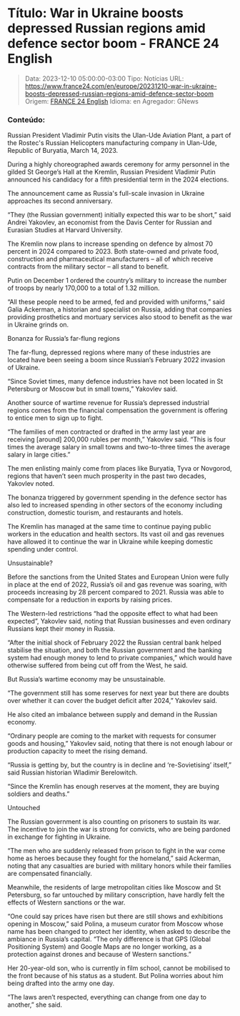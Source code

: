 # Título: War in Ukraine boosts depressed Russian regions amid defence sector boom - FRANCE 24 English

>Data: 2023-12-10 05:00:00-03:00
>Tipo: Notícias
>URL: https://www.france24.com/en/europe/20231210-war-in-ukraine-boosts-depressed-russian-regions-amid-defence-sector-boom
>Origem: [FRANCE 24 English](https://www.france24.com)
>Idioma: en
>Agregador: GNews

### Conteúdo:

Russian President Vladimir Putin visits the Ulan-Ude Aviation Plant, a part of the Rostec's Russian Helicopters manufacturing company in Ulan-Ude, Republic of Buryatia, March 14, 2023.

During a highly choreographed awards ceremony for army personnel in the gilded St George’s Hall at the Kremlin, Russian President Vladimir Putin announced his candidacy for a fifth presidential term in the 2024 elections.

The announcement came as Russia's full-scale invasion in Ukraine approaches its second anniversary.

“They (the Russian government) initially expected this war to be short,” said Andrei Yakovlev, an economist from the Davis Center for Russian and Eurasian Studies at Harvard University.

The Kremlin now plans to increase spending on defence by almost 70 percent in 2024 compared to 2023. Both state-owned and private food, construction and pharmaceutical manufacturers – all of which receive contracts from the military sector – all stand to benefit.

Putin on December 1 ordered the country’s military to increase the number of troops by nearly 170,000 to a total of 1.32 million.

“All these people need to be armed, fed and provided with uniforms,” said Galia Ackerman, a historian and specialist on Russia, adding that companies providing prosthetics and mortuary services also stood to benefit as the war in Ukraine grinds on.

Bonanza for Russia’s far-flung regions

The far-flung, depressed regions where many of these industries are located have been seeing a boom since Russian’s February 2022 invasion of Ukraine.

“Since Soviet times, many defence industries have not been located in St Petersburg or Moscow but in small towns,” Yakovlev said.

Another source of wartime revenue for Russia’s depressed industrial regions comes from the financial compensation the government is offering to entice men to sign up to fight.

“The families of men contracted or drafted in the army last year are receiving [around] 200,000 rubles per month,” Yakovlev said. “This is four times the average salary in small towns and two-to-three times the average salary in large cities.”

The men enlisting mainly come from places like Buryatia, Tyva or Novgorod, regions that haven’t seen much prosperity in the past two decades, Yakovlev noted.

The bonanza triggered by government spending in the defence sector has also led to increased spending in other sectors of the economy including construction, domestic tourism, and restaurants and hotels.

The Kremlin has managed at the same time to continue paying public workers in the education and health sectors. Its vast oil and gas revenues have allowed it to continue the war in Ukraine while keeping domestic spending under control.

Unsustainable?

Before the sanctions from the United States and European Union were fully in place at the end of 2022, Russia’s oil and gas revenue was soaring, with proceeds increasing by 28 percent compared to 2021. Russia was able to compensate for a reduction in exports by raising prices.

The Western-led restrictions “had the opposite effect to what had been expected”, Yakovlev said, noting that Russian businesses and even ordinary Russians kept their money in Russia.

“After the initial shock of February 2022 the Russian central bank helped stabilise the situation, and both the Russian government and the banking system had enough money to lend to private companies,” which would have otherwise suffered from being cut off from the West, he said.

But Russia’s wartime economy may be unsustainable.

“The government still has some reserves for next year but there are doubts over whether it can cover the budget deficit after 2024,” Yakovlev said.

He also cited an imbalance between supply and demand in the Russian economy.

“Ordinary people are coming to the market with requests for consumer goods and housing,” Yakovlev said, noting that there is not enough labour or production capacity to meet the rising demand.

“Russia is getting by, but the country is in decline and ‘re-Sovietising’ itself,” said Russian historian Wladimir Berelowitch.

“Since the Kremlin has enough reserves at the moment, they are buying soldiers and deaths.”

Untouched

The Russian government is also counting on prisoners to sustain its war. The incentive to join the war is strong for convicts, who are being pardoned in exchange for fighting in Ukraine.

“The men who are suddenly released from prison to fight in the war come home as heroes because they fought for the homeland,” said Ackerman, noting that any casualties are buried with military honors while their families are compensated financially.

Meanwhile, the residents of large metropolitan cities like Moscow and St Petersburg, so far untouched by military conscription, have hardly felt the effects of Western sanctions or the war.

“One could say prices have risen but there are still shows and exhibitions opening in Moscow,” said Polina, a museum curator from Moscow whose name has been changed to protect her identity, when asked to describe the ambiance in Russia’s capital. “The only difference is that GPS (Global Positioning System) and Google Maps are no longer working, as a protection against drones and because of Western sanctions.”

Her 20-year-old son, who is currently in film school, cannot be mobilised to the front because of his status as a student. But Polina worries about him being drafted into the army one day.

“The laws aren’t respected, everything can change from one day to another,” she said.
